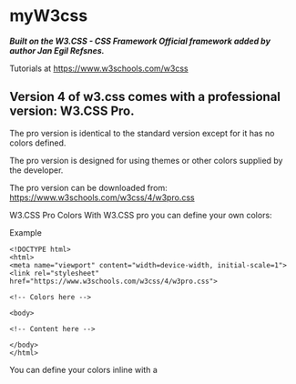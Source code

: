 # myW3css
***Built on the W3.CSS - CSS Framework
Official framework added by author Jan Egil Refsnes.***

Tutorials at https://www.w3schools.com/w3css

## Version 4 of w3.css comes with a professional version: W3.CSS Pro.

The pro version is identical to the standard version except for it has no colors defined.

The pro version is designed for using themes or other colors supplied by the developer.

The pro version can be downloaded from: https://www.w3schools.com/w3css/4/w3pro.css

W3.CSS Pro Colors
With W3.CSS pro you can define your own colors:

Example
```
<!DOCTYPE html>
<html>
<meta name="viewport" content="width=device-width, initial-scale=1">
<link rel="stylesheet" href="https://www.w3schools.com/w3css/4/w3pro.css">

<!-- Colors here -->

<body>

<!-- Content here -->

</body>
</html>
```
You can define your colors inline with a <style> tag:

Example
```
<style>
.w3-amber{color:#000!important;background-color:#ffc107!important}
</style>
```
Or you can load your own themes:

Example
```
<link rel="stylesheet" href="/lib/w3-theme-amber.css">
```

